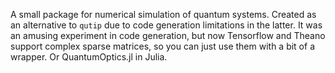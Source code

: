 A small package for numerical simulation of quantum systems. Created as an alternative to `qutip` due to code generation limitations in the latter. It was an amusing experiment in code generation, but now Tensorflow and Theano support complex sparse matrices, so you can just use them with a bit of a wrapper. Or QuantumOptics.jl in Julia.

